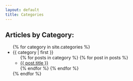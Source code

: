 ```yaml
---
layout: default
title: Categories
---
```

<div id="post-content">
  <h2>Articles by Category:</h2>
  <ul>
  {% for category in site.categories %}
    <li><a name="{{ category | first }}">{{ category | first }}</a>
      <ul>
      {% for posts in category %}
        {% for post in posts %}
          <li><a href="{{ post.url }}">{{ post.title }}</a></li>
        {% endfor %}
      {% endfor %}
      </ul>
    </li>
  {% endfor %}
  </ul>
</div>